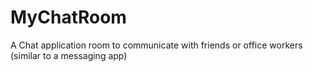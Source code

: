 # MyChatRoom
A Chat application room to communicate with friends or office workers (similar to a messaging app)
